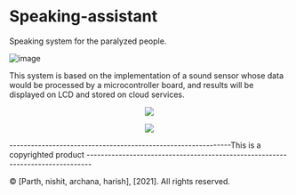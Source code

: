 # Speaking-assistant
Speaking system for the paralyzed people.


![image](https://user-images.githubusercontent.com/55129071/236695422-b3f2bb2a-b635-4edb-93c9-5f137f4d9e06.png)

This system is based on the implementation of a sound sensor whose data would be processed by a microcontroller board, and results will be displayed on LCD and stored on cloud services.

<p align="center">
    <image src = "https://user-images.githubusercontent.com/55129071/236695442-1a277637-c484-4526-8d3e-07eec7e2130c.png"/>
</p>
<p align="center">
    <image src = "https://user-images.githubusercontent.com/55129071/236695500-782db454-04ca-473b-9d7d-7916650817cb.png"/>
</p>

 --------------------------------------------------------------This is a copyrighted product -------------------------------------------------------------------------------


© [Parth, nishit, archana, harish], [2021]. All rights reserved.



